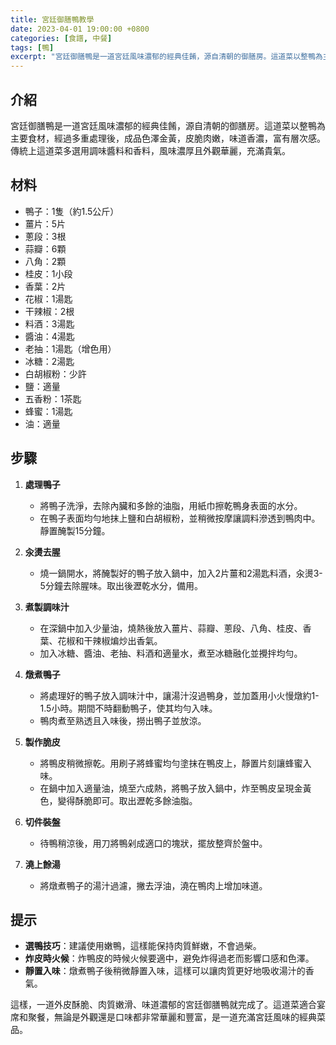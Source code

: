 ```yaml
---
title: 宮廷御膳鴨教學
date: 2023-04-01 19:00:00 +0800
categories: [食譜, 中餐]
tags: [鴨] 
excerpt: "宮廷御膳鴨是一道宮廷風味濃郁的經典佳餚，源自清朝的御膳房。這道菜以整鴨為主要食材，經過多重處理後，成品色澤金黃，皮脆肉嫩，味道香濃，富有層次感。傳統上這道菜多選用調味醬料和香料，風味濃厚且外觀華麗，充滿貴氣"
---
```


## 介紹
宮廷御膳鴨是一道宮廷風味濃郁的經典佳餚，源自清朝的御膳房。這道菜以整鴨為主要食材，經過多重處理後，成品色澤金黃，皮脆肉嫩，味道香濃，富有層次感。傳統上這道菜多選用調味醬料和香料，風味濃厚且外觀華麗，充滿貴氣。

## 材料
- 鴨子：1隻（約1.5公斤）
- 薑片：5片
- 蔥段：3根
- 蒜瓣：6顆
- 八角：2顆
- 桂皮：1小段
- 香葉：2片
- 花椒：1湯匙
- 干辣椒：2根
- 料酒：3湯匙
- 醬油：4湯匙
- 老抽：1湯匙（增色用）
- 冰糖：2湯匙
- 白胡椒粉：少許
- 鹽：適量
- 五香粉：1茶匙
- 蜂蜜：1湯匙
- 油：適量

## 步驟

1. **處理鴨子**  
   - 將鴨子洗淨，去除內臟和多餘的油脂，用紙巾擦乾鴨身表面的水分。
   - 在鴨子表面均勻地抹上鹽和白胡椒粉，並稍微按摩讓調料滲透到鴨肉中。靜置醃製15分鐘。

2. **汆燙去腥**  
   - 燒一鍋開水，將醃製好的鴨子放入鍋中，加入2片薑和2湯匙料酒，汆燙3-5分鐘去除腥味。取出後瀝乾水分，備用。

3. **煮製調味汁**  
   - 在深鍋中加入少量油，燒熱後放入薑片、蒜瓣、蔥段、八角、桂皮、香葉、花椒和干辣椒煸炒出香氣。
   - 加入冰糖、醬油、老抽、料酒和適量水，煮至冰糖融化並攪拌均勻。

4. **燉煮鴨子**  
   - 將處理好的鴨子放入調味汁中，讓湯汁沒過鴨身，並加蓋用小火慢燉約1-1.5小時。期間不時翻動鴨子，使其均勻入味。
   - 鴨肉煮至熟透且入味後，撈出鴨子並放涼。

5. **製作脆皮**  
   - 將鴨皮稍微擦乾。用刷子將蜂蜜均勻塗抹在鴨皮上，靜置片刻讓蜂蜜入味。
   - 在鍋中加入適量油，燒至六成熱，將鴨子放入鍋中，炸至鴨皮呈現金黃色，變得酥脆即可。取出瀝乾多餘油脂。

6. **切件裝盤**  
   - 待鴨稍涼後，用刀將鴨剁成適口的塊狀，擺放整齊於盤中。

7. **澆上餘湯**  
   - 將燉煮鴨子的湯汁過濾，撇去浮油，澆在鴨肉上增加味道。

## 提示
- **選鴨技巧**：建議使用嫩鴨，這樣能保持肉質鮮嫩，不會過柴。
- **炸皮時火候**：炸鴨皮的時候火候要適中，避免炸得過老而影響口感和色澤。
- **靜置入味**：燉煮鴨子後稍微靜置入味，這樣可以讓肉質更好地吸收湯汁的香氣。

這樣，一道外皮酥脆、肉質嫩滑、味道濃郁的宮廷御膳鴨就完成了。這道菜適合宴席和聚餐，無論是外觀還是口味都非常華麗和豐富，是一道充滿宮廷風味的經典菜品。
